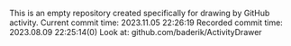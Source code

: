 This is an empty repository created specifically for drawing by GitHub activity.
Current commit time: 2023.11.05 22:26:19
Recorded commit time: 2023.08.09 22:25:14(0)
Look at: github.com/baderik/ActivityDrawer
